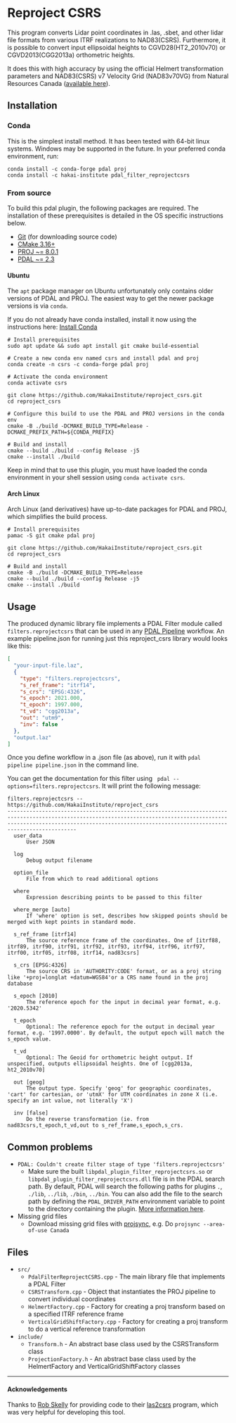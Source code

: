 # Reproject CSRS

This program converts Lidar point coordinates in .las, .sbet, and other lidar file formats from various ITRF
realizations to NAD83(CSRS). Furthermore, it is possible to convert input ellipsoidal heights to CGVD28(HT2_2010v70) or
CGVD2013(CGG2013a) orthometric heights.

It does this with high accuracy by using the official Helmert transformation parameters and NAD83(CSRS) v7 Velocity
Grid (NAD83v70VG) from Natural Resources Canada
([available here](https://webapp.geod.nrcan.gc.ca/geod/data-donnees/transformations.php?locale=en)).

## Installation

### Conda
This is the simplest install method. It has been tested with 64-bit linux systems. Windows may be supported in the future.
In your preferred conda environment, run:

```shell
conda install -c conda-forge pdal proj
conda install -c hakai-institute pdal_filter_reprojectcsrs
```

### From source

To build this pdal plugin, the following packages are required. The installation of these prerequisites is detailed in the OS specific instructions below.

- [Git](https://git-scm.com/downloads) (for downloading source code)
- [CMake 3.16+](https://cmake.org/install/)
- [PROJ ~= 8.0.1](https://proj.org/download.html)
- [PDAL ~= 2.3](https://pdal.io/download.html)

#### Ubuntu
The `apt` package manager on Ubuntu unfortunately only contains older versions of PDAL and PROJ. The easiest way to get the newer package versions is via `conda`.

If you do not already have conda installed, install it now using the instructions here: [Install Conda](https://conda.io/projects/conda/en/latest/user-guide/install/index.html#)

```shell
# Install prerequisites
sudo apt update && sudo apt install git cmake build-essential

# Create a new conda env named csrs and install pdal and proj
conda create -n csrs -c conda-forge pdal proj

# Activate the conda environment
conda activate csrs

git clone https://github.com/HakaiInstitute/reproject_csrs.git
cd reproject_csrs

# Configure this build to use the PDAL and PROJ versions in the conda env
cmake -B ./build -DCMAKE_BUILD_TYPE=Release -DCMAKE_PREFIX_PATH=${CONDA_PREFIX}

# Build and install
cmake --build ./build --config Release -j5
cmake --install ./build
```

Keep in mind that to use this plugin, you must have loaded the conda environment in your shell session using `conda activate csrs`.

#### Arch Linux
Arch Linux (and derivatives) have up-to-date packages for PDAL and PROJ, which simplifies the build process.

```shell
# Install prerequisites
pamac -S git cmake pdal proj

git clone https://github.com/HakaiInstitute/reproject_csrs.git
cd reproject_csrs

# Build and install
cmake -B ./build -DCMAKE_BUILD_TYPE=Release
cmake --build ./build --config Release -j5
cmake --install ./build
```

## Usage

The produced dynamic library file implements a PDAL Filter module called `filters.reprojectcsrs` that can be used in
any [PDAL Pipeline](https://pdal.io/pipeline.html)
workflow. An example pipeline.json for running just this reproject_csrs library would looks like this:

```json
[
  "your-input-file.laz",
  {
    "type": "filters.reprojectcsrs",
    "s_ref_frame": "itrf14",
    "s_crs": "EPSG:4326",
    "s_epoch": 2021.000,
    "t_epoch": 1997.000,
    "t_vd": "cgg2013a",
    "out": "utm9",
    "inv": false
  },
  "output.laz"
]
```

Once you define workflow in a .json file (as above), run it with `pdal pipeline pipeline.json` in the command line.

You can get the documentation for this filter using ` pdal --options=filters.reprojectcsrs`. It will print the following
message:

```text
filters.reprojectcsrs -- https://github.com/HakaiInstitute/reproject_csrs
----------------------------------------------------------------------------------------------------------------------------------------------------------------------------------------------------------------------------------------
  user_data
      User JSON

  log
      Debug output filename

  option_file
      File from which to read additional options

  where
      Expression describing points to be passed to this filter

  where_merge [auto]
      If 'where' option is set, describes how skipped points should be merged with kept points in standard mode.

  s_ref_frame [itrf14]
      The source reference frame of the coordinates. One of [itrf88, itrf89, itrf90, itrf91, itrf92, itrf93, itrf94, itrf96, itrf97, itrf00, itrf05, itrf08, itrf14, nad83csrs]

  s_crs [EPSG:4326]
      The source CRS in 'AUTHORITY:CODE' format, or as a proj string like '+proj=longlat +datum=WGS84'or a CRS name found in the proj database

  s_epoch [2010]
      The reference epoch for the input in decimal year format, e.g. '2020.5342'

  t_epoch
      Optional: The reference epoch for the output in decimal year format, e.g. '1997.0000'. By default, the output epoch will match the s_epoch value.

  t_vd
      Optional: The Geoid for orthometric height output. If unspecified, outputs ellipsoidal heights. One of [cgg2013a, ht2_2010v70]

  out [geog]
      The output type. Specify 'geog' for geographic coordinates, 'cart' for cartesian, or 'utmX' for UTM coordinates in zone X (i.e. specify an int value, not literally 'X')

  inv [false]
      Do the reverse transformation (ie. from nad83csrs,t_epoch,t_vd,out to s_ref_frame,s_epoch,s_crs.
```

## Common problems

- `PDAL: Couldn't create filter stage of type 'filters.reprojectcsrs'`
    - Make sure the built `libpdal_plugin_filter_reprojectcsrs.so` or `libpdal_plugin_filter_reprojectcsrs.dll` file is
      in the PDAL search path. By default, PDAL will search the following paths for plugins
      `.`, `./lib`, `../lib`, `./bin`, `../bin`. You can also add the file to the search path by defining
      the `PDAL_DRIVER_PATH` environment variable to point to the directory containing the
      plugin. [More information here](https://pdal.io/faq.html).
- Missing grid files
    - Download missing grid files with [projsync](https://proj.org/apps/projsync.html),
      e.g. Do `projsync --area-of-use Canada`

## Files

- `src/`
    - `PdalFilterReprojectCSRS.cpp` - The main library file that implements a PDAL Filter
    - `CSRSTransform.cpp` - Object that instantiates the PROJ pipeline to convert individual coordinates
    - `HelmertFactory.cpp` - Factory for creating a proj transform based on a specified ITRF reference frame
    - `VerticalGridShiftFactory.cpp` - Factory for creating a proj transform to do a vertical reference transformation
- `include/`
    - `Transform.h` - An abstract base class used by the CSRSTransform class
    - `ProjectionFactory.h` - An abstract base class used by the HelmertFactory and VerticalGridShiftFactory classes

---

#### Acknowledgements

Thanks to [Rob Skelly](https://github.com/rskelly) for providing code to
their [las2csrs](https://github.com/rskelly/las2csrs) program, which was very helpful for developing this tool.

